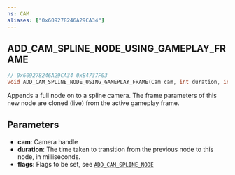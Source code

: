 ```yaml
---
ns: CAM
aliases: ["0x609278246A29CA34"]
---
```

## ADD_CAM_SPLINE_NODE_USING_GAMEPLAY_FRAME

```c
// 0x609278246A29CA34 0xB4737F03
void ADD_CAM_SPLINE_NODE_USING_GAMEPLAY_FRAME(Cam cam, int duration, int duration);
```

Appends a full node on to a spline camera. The frame parameters of this new node are cloned (live) from the active gameplay frame.

## Parameters
* **cam**: Camera handle
* **duration**: The time taken to transition from the previous node to this node, in milliseconds.
* **flags**: Flags to be set, see [`ADD_CAM_SPLINE_NODE`](#_0x8609C75EC438FB3B)
